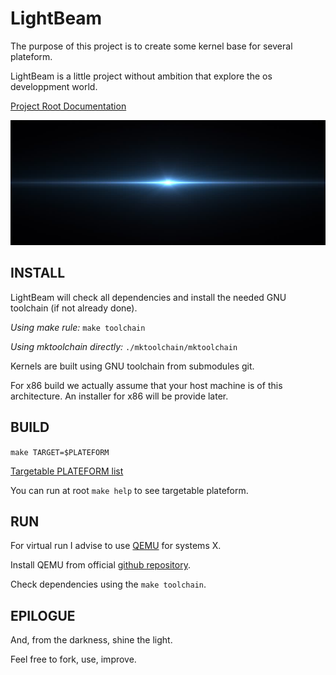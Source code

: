 # LightBeam

The purpose of this project is to create some kernel base for several plateform.

LightBeam is a little project without ambition that explore the os developpment world.

[Project Root Documentation](doc/tree.md)

<img src="doc/lightbeam.jpg" width="600" height="200">

## INSTALL

LightBeam will check all dependencies and install the needed GNU toolchain (if not already done).

_Using make rule:_ `make toolchain`

_Using mktoolchain directly:_ `./mktoolchain/mktoolchain`

Kernels are built using GNU toolchain from submodules git.

For x86 build we actually assume that your host machine is of this architecture. An installer for x86 will be provide later.

## BUILD

`make TARGET=$PLATEFORM`

[Targetable PLATEFORM list](src/target/README.md)

You can run at root `make help` to see targetable plateform.


## RUN

For virtual run I advise to use [QEMU](https://www.qemu.org/docs/master/qemu-doc.html) for systems X.

Install QEMU from official [github repository](https://github.com/qemu/qemu).

Check dependencies using the `make toolchain`.


## EPILOGUE

And, from the darkness, shine the light.

Feel free to fork, use, improve.
